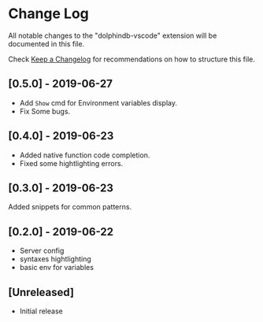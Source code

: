 # Change Log

All notable changes to the "dolphindb-vscode" extension will be documented in this file.

Check [Keep a Changelog](http://keepachangelog.com/) for recommendations on how to structure this file.

## [0.5.0] - 2019-06-27

- Add `Show` cmd for Environment variables display. 
- Fix Some bugs.

## [0.4.0] - 2019-06-23

- Added native function code completion.
- Fixed some hightlighting errors.

## [0.3.0] - 2019-06-23

Added snippets for common patterns.

## [0.2.0] - 2019-06-22

- Server config
- syntaxes hightlighting
- basic env for variables

## [Unreleased]

- Initial release